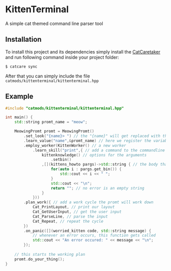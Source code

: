 # KittenTerminal
A simple cat themed command line parser tool

## Installation
To install this project and its dependencies simply install the [CatCaretaker]() and run following command inside your project folder:
```
$ catcare sync
```
After that you can simply include the file `catmods/kittenterminal/kittenterminal.hpp`

## Example
```cpp
#include "catmods/kittenterminal/kittenterminal.hpp"

int main() {
    std::string promt_name = "meow";

    MeowingPromt promt = MeowingPromt()
        .set_look("{name}> ") // the "{name}" will get replaced with the value of "promt_name"
        .learn_value("name",&promt_name) // here we register the variable
        .employ_worker(KittenWorker() // a new worker
            .learn_skill("print",{ // add a command to the commandline
                kittenknowledge() // options for the arguments
                    .setbin()
                ,[](kittens_howto pargs)->std::string { // the body that gets executed, returns an error message
                    for(auto i : pargs.get_bin()) {
                        std::cout << i << " ";
                    }
                    std::cout << "\n";
                    return ""; // no error is an empty string
                }
            }))
        .plan_work({ // add a work cycle the promt will work down
            Cat_PrintLayout, // print our layout
            Cat_GetUserInput, // get the user input
            Cat_ParseLine, // parse the input
            Cat_Repeat, // repeat the cycle
        })
        .on_panic([](worried_kitten code, std::string message) { 
            // whenever an error occurs, this function gets called
            std::cout << "An error occured: " << message << "\n";
        });
    
    // this starts the working plan
    promt.do_your_thing();
}
```

